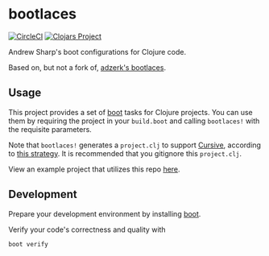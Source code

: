 # bootlaces
[![CircleCI](https://circleci.com/gh/ags799/bootlaces.svg?style=shield&circle-token=82acf73298c23c3e10fd6e1ac601cb4ccf153efc)](https://circleci.com/gh/ags799/bootlaces)
[![Clojars Project](https://img.shields.io/clojars/v/ags799/bootlaces.svg)](https://clojars.org/ags799/bootlaces)

Andrew Sharp's boot configurations for Clojure code.

Based on, but not a fork of,
[adzerk's bootlaces](https://github.com/adzerk-oss/bootlaces).

## Usage

This project provides a set of [boot](boot-clj.com) tasks for Clojure projects.
You can use them by requiring the project in your `build.boot` and calling
`bootlaces!` with the requisite parameters.

Note that `bootlaces!` generates a `project.clj` to support
[Cursive](cursive-ide.com), according to
[this strategy](https://github.com/cursive-ide/cursive/issues/692#issuecomment-257907140).
It is recommended that you gitignore this `project.clj`.

View an example project that utilizes this repo
[here](https://github.com/ags799/clojure-example).

## Development

Prepare your development environment by installing [boot](boot-clj.com).

Verify your code's correctness and quality with

    boot verify
